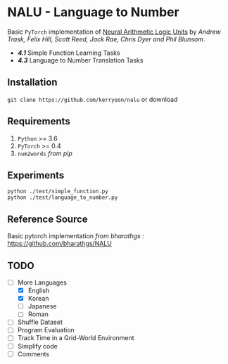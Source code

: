 # NALU - Language to Number
Basic `PyTorch` implementation of
[Neural Arithmetic Logic Units](https://arxiv.org/abs/1808.00508)
by _Andrew Trask, Felix Hill, Scott Reed, Jack Rae, Chris Dyer and Phil Blunsom_.
- _**4.1**_ Simple Function Learning Tasks
- _**4.3**_ Language to Number Translation Tasks

## Installation
`git clone https://github.com/kerryeon/nalu`
or download

## Requirements
1. `Python` >= 3.6
2. `PyTorch` >= 0.4
3. `num2words` _from pip_

## Experiments
`python ./test/simple_function.py`\
`python ./test/language_to_number.py`

## Reference Source
Basic pytorch implementation _from bharathgs_ : https://github.com/bharathgs/NALU

## TODO
- [ ] More Languages
    - [x] English
    - [x] Korean
    - [ ] Japanese
    - [ ] Roman
- [ ] Shuffle Dataset
- [ ] Program Evaluation
- [ ] Track Time in a Grid-World Environment
- [ ] Simplify code
- [ ] Comments
